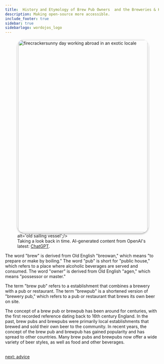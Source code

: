```yaml
---
title:  History and Etymology of Brew Pub Owners  and the Breweries & Hospitality  Industry
description: Making open-source more accessible.
include_footer: true
sidebar: true
sidebarlogo: wordojos_logo
---
```

<figure>
    <img src='/uploads/history.jpg' style="width: 100%;height: 630px;padding: 3px; box-shadow: 0 3px 5px rgba(0,0,0,.3);border-radius: 25px;overflow: hidden;border: none;" align="middle"; alt='firecrackersunny day working abroad in an exotic locale';/> alt='old sailing vessel';/>
    <figcaption>Taking a look back in time.  AI-generated content from OpenAI's latest: <a href="https://openai.com/blog/chatgpt/" >ChatGPT</a>.</figcaption>
</figure>
<p>
The word "brew" is derived from Old English "breowan," which means "to prepare or make by boiling." The word "pub" is short for "public house," which refers to a place where alcoholic beverages are served and consumed. The word "owner" is derived from Old English "agen," which means "possessor or master."

The term "brew pub" refers to a establishment that combines a brewery with a pub or restaurant. The term "brewpub" is a shortened version of "brewery pub," which refers to a pub or restaurant that brews its own beer on site.

The concept of a brew pub or brewpub has been around for centuries, with the first recorded reference dating back to 16th century England. In the past, brew pubs and brewpubs were primarily local establishments that brewed and sold their own beer to the community. In recent years, the concept of the brew pub and brewpub has gained popularity and has spread to other countries. Many brew pubs and brewpubs now offer a wide variety of beer styles, as well as food and other beverages.

<br>
<a href="https://workdojos.com/brewpub/advice">next: advice</a>
<br>
</p>